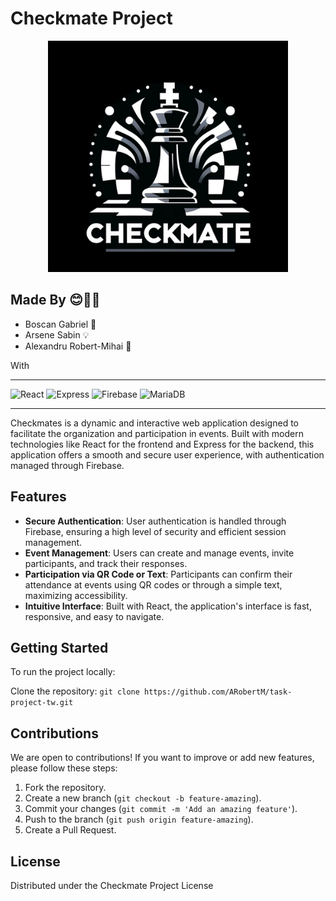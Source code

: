 # Checkmate Project

<p align="center">
  <img src="/frontend/checkmate-tw/public/logo_checkmate.png" alt="Logo Checkmate">
</p>

## Made By 😊👨‍💻

- Boscan Gabriel 🚀
- Arsene Sabin 💡
- Alexandru Robert-Mihai 🌟

With
<hr

![React](https://img.shields.io/badge/React-20232A?style=for-the-badge&logo=react) ![Express](https://img.shields.io/badge/Express-000000?style=for-the-badge&logo=express) ![Firebase](https://img.shields.io/badge/Firebase-039BE5?style=for-the-badge&logo=Firebase&logoColor=white)  ![MariaDB](https://camo.githubusercontent.com/5c675f5452920ec5d27c151c9c8da848754ebf1064226745c55b07bead76223c/68747470733a2f2f696d672e736869656c64732e696f2f62616467652f4d6172696144422d3030333534353f7374796c653d666f722d7468652d6261646765266c6f676f3d6d617269616462266c6f676f436f6c6f723d7768697465)

<hr>

Checkmates is a dynamic and interactive web application designed to facilitate the organization and participation in events. Built with modern technologies like React for the frontend and Express for the backend, this application offers a smooth and secure user experience, with authentication managed through Firebase.



## Features

- **Secure Authentication**: User authentication is handled through Firebase, ensuring a high level of security and efficient session management.
- **Event Management**: Users can create and manage events, invite participants, and track their responses.
- **Participation via QR Code or Text**: Participants can confirm their attendance at events using QR codes or through a simple text, maximizing accessibility.
- **Intuitive Interface**: Built with React, the application's interface is fast, responsive, and easy to navigate.

## Getting Started

To run the project locally:

Clone the repository:
`git clone https://github.com/ARobertM/task-project-tw.git`

## Contributions

We are open to contributions! If you want to improve or add new features, please follow these steps:

1. Fork the repository.
2. Create a new branch (`git checkout -b feature-amazing`).
3. Commit your changes (`git commit -m 'Add an amazing feature'`).
4. Push to the branch (`git push origin feature-amazing`).
5. Create a Pull Request.

## License

Distributed under the Checkmate Project License


